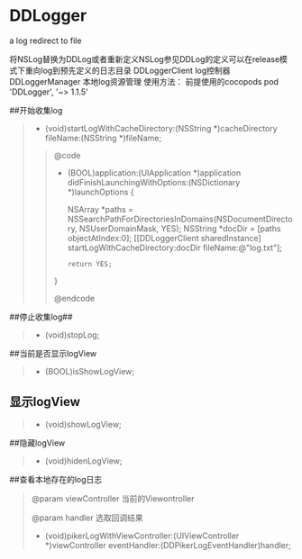 # DDLogger
a log redirect to file 

将NSLog替换为DDLog或者重新定义NSLog参见DDLog的定义可以在release模式下重向log到预先定义的日志目录
DDLoggerClient  log控制器
DDLoggerManager 本地log资源管理
使用方法：
前提使用的cocopods
pod 'DDLogger', '~> 1.1.5'

##开始收集log
>- (void)startLogWithCacheDirectory:(NSString *)cacheDirectory fileName:(NSString *)fileName;
>
> >@code
> >
> >- (BOOL)application:(UIApplication *)application didFinishLaunchingWithOptions:(NSDictionary *)launchOptions {
> >
> >    NSArray *paths = NSSearchPathForDirectoriesInDomains(NSDocumentDirectory, NSUserDomainMask, YES);
> >    NSString *docDir = [paths objectAtIndex:0];
> >    [[DDLoggerClient sharedInstance] startLogWithCacheDirectory:docDir fileName:@"log.txt"];
> >
> >       return YES;
> >
> >}
> >
> >@endcode
> >

##停止收集log##
>- (void)stopLog;


##当前是否显示logView
>- (BOOL)isShowLogView;

## 显示logView
>- (void)showLogView;

##隐藏logView
>- (void)hidenLogView;


##查看本地存在的log日志
>
>  @param viewController 当前的Viewontroller
>
>  @param handler        选取回调结果
>
>- (void)pikerLogWithViewController:(UIViewController *)viewController eventHandler:(DDPikerLogEventHandler)handler;
